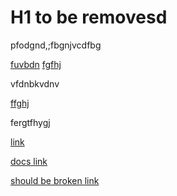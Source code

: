 <!--
forngtjdvfnkm
vkdpmv
rv'dmv'd
vdv
dvd
-->

# H1 to be removesd

pfodgnd,;fbgnjvcdfbg

[fuvbdn](https://learn.netdata.cloud/sample/abc) [fgfhj](https://learn.netdata.cloud/whatever/sample)

vfdnbkvdnv

[ffghj](##fpmgtnjvnscm)

fergtfhygj

[link](http://samplewebsite/com)


[docs link](/docs/agent/whatever)

[should be broken link](/docs/new/samplename)
